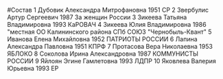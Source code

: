 #Состав
1 Дубовик Александра Митрофановна 1951 СР
2 Звербулис Артур Сергеевич 1987 За женщин России
3 Зикеева Татьяна Владимировна 1993 КаРОВАЧ
4 Зикеева Юлия Владимировна 1986 \"местная ОО Калининского района СПб СОЮЗ \"Чернобыль-Квант\"
5 Иванова Елена Михайловна 1952 ПАТРИОТЫ РОССИИ
6 Лапина Александра Павловна 1951 КПРФ
7 Протасова Вера Николаевна 1953 ЯБЛОКО
8 Соколова Ирина Александровна 1987 КОММУНИСТЫ РОССИИ
9 Яйлоян Эгине Гамлетовна 1993 ЛДПР
10 Яковлева Валерия Юрьевна 1993 ЕР
